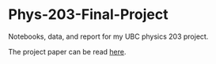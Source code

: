 # Phys-203-Final-Project
Notebooks, data, and report for my UBC physics 203 project. 

The project paper can be read [here](report.pdf).
